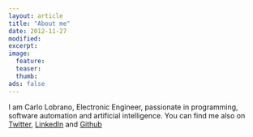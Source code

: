 ```yaml
---
layout: article
title: "About me"
date: 2012-11-27
modified:
excerpt:
image:
  feature:
  teaser:
  thumb:
ads: false
---
```


I am Carlo Lobrano, Electronic Engineer, passionate in programming, software automation and artificial intelligence. You can find me also on [Twitter](https://twitter.com/carlolobrano), [LinkedIn](http://www.linkedin.com/pub/carlo-lobrano/21/235/694/en) and [Github](https://github.com/clobrano)

